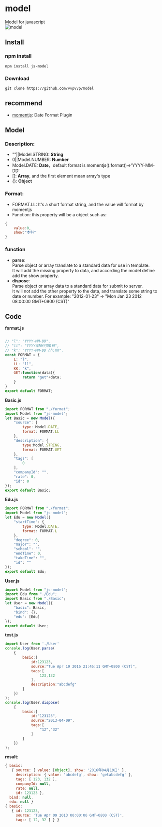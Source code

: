 # model
Model for javascript  
![model](https://img.shields.io/badge/model-1.0.6-red.svg)

## Install
### npm install
```
npm install js-model
```

### Download
```
git clone https://github.com/vvpvvp/model
```

## recommend
- [momentjs](https://www.npmjs.com/package/momentjs): Date Format Plugin

## Model

### Description:
- ""||Model.STRING: **String**
- 0||Model.NUMBER: **Number**
- Model.DATE: **Date**，default format is momentjs().format()=>'YYYY-MM-DD'
- []: **Array**, and the first element mean array's type
- {}: **Object**

### Format:
- FORMAT.LL: It's a short format string, and the value will format by momentjs
- Function: this property will be a object such as:
```javascript
{
    value:0,
    show:"本科"
}
```

### function

- **parse**:   
    Parse object or array translate to a standard data for use in template.  
    It will add the missing property to data, and according the model define add the show property. 
- **dispose**:  
    Parse object or array data to a standard data for submit to server.  
    It will not add the other property to the data, and translate some string to date or number.
    For example: "2012-01-23" => "Mon Jan 23 2012 08:00:00 GMT+0800 (CST)"

## Code

**format.js**
```javascript

// "l": "YYYY-MM-DD",
// "ll": "YYYY年MM月DD日",
// "k": "YYYY-MM-DD hh:mm",
const FORMAT = {
    L: "l",
    LL: "ll",
    KK: "k",
    GET:function(data){
        return "get"+data;
    }
}
export default FORMAT;
```


**Basic.js**
```javascript
import FORMAT from "./format";
import Model from "js-model";
let Basic = new Model({
    "source": {
        type: Model.DATE,
        format: FORMAT.LL
    },
    "description": {
        type:Model.STRING,
        format: FORMAT.GET
    },
    "tags": [
        0
    ],
    "companyId": "",
    "rate": 0,
    "id": 0
});
export default Basic;
```

**Edu.js**
```javascript
import FORMAT from "./format";
import Model from "js-model";
let Edu = new Model({
    "startTime": {
        type: Model.DATE,
        format: FORMAT.L
    },
    "degree": 0,
    "major": "",
    "school": "",
    "endTime": 0,
    "takeTime": "",
    "id": ""
});
export default Edu;
```

**User.js**
```javascript
import Model from "js-model";
import Edu from "./Edu";
import Basic from "./Basic";
let User = new Model({
    "basic": Basic,
    "bind": {},
    "edu": [Edu]
});
export default User;
```


**test.js**
```javascript
import User from './User'
console.log(User.parse(
    {
        basic:{
            id:123123,
            source:"Tue Apr 19 2016 21:46:11 GMT+0800 (CST)",
            tags:[
                123,132
            ],
            description:"abcdefg"
        }
    })
);
console.log(User.dispose(
    {
        basic:{
            id:"123123",
            source:"2013-04-09",
            tags:[
                "12","32"
            ]
        }
    })
);
```

**result**:
```javascript
{ basic: 
   { source: { value: [Object], show: '2016年04月19日' },
     description: { value: 'abcdefg', show: 'getabcdefg' },
     tags: [ 123, 132 ],
     companyId: null,
     rate: null,
     id: 123123 },
  bind: null,
  edu: null }
{ basic: 
   { id: 123123,
     source: 'Tue Apr 09 2013 00:00:00 GMT+0800 (CST)',
     tags: [ 12, 32 ] } }
```